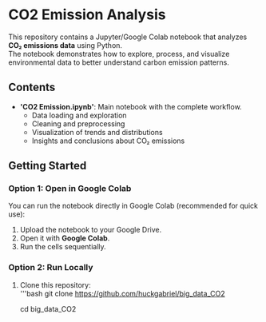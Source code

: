 # CO2 Emission Analysis

This repository contains a Jupyter/Google Colab notebook that analyzes **CO₂ emissions data** using Python.  
The notebook demonstrates how to explore, process, and visualize environmental data to better understand carbon emission patterns.  


##  Contents
- **'CO2 Emission.ipynb'**: Main notebook with the complete workflow.  
  - Data loading and exploration  
  - Cleaning and preprocessing  
  - Visualization of trends and distributions  
  - Insights and conclusions about CO₂ emissions  


##  Getting Started

### Option 1: Open in Google Colab
You can run the notebook directly in Google Colab (recommended for quick use):  
1. Upload the notebook to your Google Drive.  
2. Open it with **Google Colab**.  
3. Run the cells sequentially.  

### Option 2: Run Locally
1. Clone this repository:  
   '''bash
   git clone https://github.com/huckgabriel/big_data_CO2
   
   cd big_data_CO2
